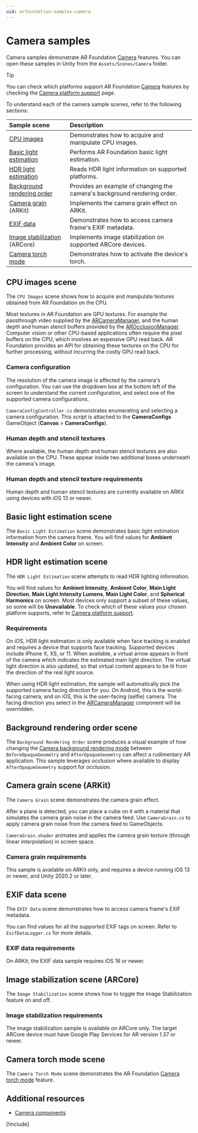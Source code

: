 ```yaml
---
uid: arfoundation-samples-camera
---
```

# Camera samples

Camera samples demonstrate AR Foundation [Camera](xref:arfoundation-camera) features. You can open these samples in Unity from the `Assets/Scenes/Camera` folder.

> [!TIP]
> You can check which platforms support AR Foundation [Camera](xref:arfoundation-camera) features by checking the [Camera platform support](xref:arfoundation-camera-platform-support) page.

To understand each of the camera sample scenes, refer to the following sections:

| Sample scene                                     | Description                                         |
| :----------------------------------------------- | :-------------------------------------------------- |
| [CPU images](#cpu-images) | Demonstrates how to acquire and manipulate CPU images. |
| [Basic light estimation](#basic-light) | Performs AR Foundation basic light estimation. |
| [HDR light estimation](#hdr-light) | Reads HDR light information on supported platforms. |
| [Background rendering order](#background-rendering-order) | Provides an example of changing the camera's background rendering order. |
| [Camera grain](#camera-grain) (ARKit) | Implements the camera grain effect on ARKit. |
| [EXIF data](#exif-data) | Demonstrates how to access camera frame's EXIF metadata. |
| [Image stabilization](#image-stabilization) (ARCore) | Implements image stabilization on supported ARCore devices. |
| [Camera torch mode](#torch-mode) | Demonstrates how to activate the device's torch. |

<a id="cpu-images"></a>

## CPU images scene

The `CPU Images` scene shows how to acquire and manipulate textures obtained from AR Foundation on the CPU.

Most textures in AR Foundation are GPU textures. For example the passthrough video supplied by the [ARCameraManager](xref:UnityEngine.XR.ARFoundation.ARCameraManager), and the human depth and human stencil buffers provided by the [AROcclusionManager](xref:UnityEngine.XR.ARFoundation.AROcclusionManager). Computer vision or other CPU-based applications often require the pixel buffers on the CPU, which involves an expensive GPU read back. AR Foundation provides an API for obtaining these textures on the CPU for further processing, without incurring the costly GPU read back.

### Camera configuration

The resolution of the camera image is affected by the camera's configuration. You can use the dropdown box at the bottom left of the screen to understand the current configuration, and select one of the supported camera configurations.

`CameraConfigController.cs` demonstrates enumerating and selecting a camera configuration. This script is attached to the **CameraConfigs** GameObject (**Canvas** > **CameraConfigs**).

### Human depth and stencil textures

Where available, the human depth and human stencil textures are also available on the CPU. These appear inside two additional boxes underneath the camera's image.

### Human depth and stencil texture requirements

Human depth and human stencil textures are currently available on ARKit using devices with iOS 13 or newer.

<a id="basic-light"></a>

## Basic light estimation scene

The `Basic Light Estimation` scene demonstrates basic light estimation information from the camera frame. You will find values for **Ambient Intensity** and **Ambient Color** on screen.

<a id="hdr-light"></a>

## HDR light estimation scene

The `HDR Light Estimation` scene attempts to read HDR lighting information.

You will find values for **Ambient Intensity**, **Ambient Color**, **Main Light Direction**, **Main Light Intensity Lumens**, **Main Light Color**, and **Spherical Harmonics** on screen. Most devices only support a subset of these values, so some will be **Unavailable**. To check which of these values your chosen platform supports, refer to [Camera platform support](xref:arfoundation-camera-platform-support).

### Requirements

On iOS, HDR light estimation is only available when face tracking is enabled and requires a device that supports face tracking. Supported devices include iPhone X, XS, or 11. When available, a virtual arrow appears in front of the camera which indicates the estimated main light direction. The virtual light direction is also updated, so that virtual content appears to be lit from the direction of the real light source.

When using HDR light estimation, the sample will automatically pick the supported camera facing direction for you. On Android, this is the world-facing camera, and on iOS, this is the user-facing (selfie) camera. The facing direction you select in the [ARCameraManager](xref:UnityEngine.XR.ARFoundation.ARCameraManager) component will be overridden.

<a id="background-rendering-order"></a>

## Background rendering order scene

The `Background Rendering Order` scene produces a visual example of how changing the [Camera background rendering mode](xref:UnityEngine.XR.ARFoundation.CameraBackgroundRenderingMode) between `BeforeOpaqueGeometry` and `AfterOpaqueGeometry` can affect a rudimentary AR application. This sample leverages occlusion where available to display `AfterOpaqueGeometry` support for occlusion.

<a id="camera-grain"></a>

## Camera grain scene (ARKit)

The `Camera Grain` scene demonstrates the camera grain effect.

After a plane is detected, you can place a cube on it with a material that simulates the camera grain noise in the camera feed. Use `CameraGrain.cs` to apply camera grain noise from the camera feed to GameObjects.

`CameraGrain.shader` animates and applies the camera grain texture (through linear interpolation) in screen space.

### Camera grain requirements

This sample is available on ARKit only, and requires a device running iOS 13 or newer, and Unity 2020.2 or later.

<a id="exif-data"></a>

## EXIF data scene

The `EXIF Data` scene demonstrates how to access camera frame's EXIF metadata.

You can find values for all the supported EXIF tags on screen. Refer to `ExifDataLogger.cs` for more details.

### EXIF data requirements

On ARKit, the EXIF data sample requires iOS 16 or newer.

<a id="image-stabilization"></a>

## Image stabilization scene (ARCore)

The `Image Stabilization` scene shows how to toggle the Image Stabilization feature on and off.

### Image stabilization requirements

The image stabilization sample is available on ARCore only. The target ARCore device must have Google Play Services for AR version 1.37 or newer.

<a id="torch-mode"></a>

## Camera torch mode scene

The `Camera Torch Mode` scene demonstrates the AR Foundation [Camera torch mode](xref:arfoundation-camera-torch-mode) feature.

<!-- To do: expected behaviour  -->

## Additional resources

* [Camera components](xref:arfoundation-camera-components)

[!include[](../../snippets/apple-arkit-trademark.md)]

